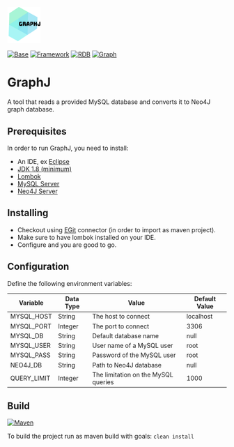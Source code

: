 <p align="left">
  <img width= "15%" src="https://github.com/AbdullahAsendar/GraphJ/blob/master/src/main/resources/images/GraphJ.png"/>
</p>


[![Base](https://img.shields.io/badge/Base-JavaFX-blue.svg)](http://www.oracle.com/technetwork/java/javafx/overview/index.html)
[![Framework](https://img.shields.io/badge/Framework-Spring-orange.svg)](https://spring.io/)
[![RDB](https://img.shields.io/badge/Rational-MySQL-blue.svg)](https://www.mysql.com/)
[![Graph](https://img.shields.io/badge/Graph-Neo4J-blue.svg)](https://neo4j.com/)

# GraphJ
A tool that reads a provided MySQL database and converts it to Neo4J graph database.

## Prerequisites

In order to run GraphJ, you need to install:

 - An IDE, ex [Eclipse](http://www.eclipse.org/downloads/eclipse-packages/)
 - [JDK 1.8 (minimum)](http://www.oracle.com/technetwork/java/javase/downloads/jdk8-downloads-2133151.html)
 - [Lombok](https://projectlombok.org/download.html)
 - [MySQL Server](https://www.mysql.com/)
 - [Neo4J Server](https://neo4j.com/)

## Installing

 - Checkout using [EGit](http://www.eclipse.org/egit/download/) connector  (in order to import as maven project).
 - Make sure to have lombok installed on your IDE.
 - Configure and you are good to go.

## Configuration

Define the following environment variables:

Variable        | Data Type     | Value                                        | Default Value
-------------   | ------------- | -------------                                | -------------
MYSQL_HOST      | String        | The host to connect                          | localhost
MYSQL_PORT      | Integer       | The port to connect                          | 3306
MYSQL_DB        | String        | Default database name                        | null
MYSQL_USER      | String        | User name of a MySQL user                    | root
MYSQL_PASS      | String        | Password of the MySQL user                   | root
NEO4J_DB        | String        | Path to Neo4J database                       | null
QUERY_LIMIT     | Integer       | The limitation on the MySQL queries          | 1000




## Build 
[![Maven](https://img.shields.io/badge/Apache-Maven-blue.svg)](https://maven.apache.org/)

To build the project run as maven build with goals: `clean install`

